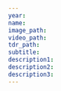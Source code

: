 ```yaml
---
year:
name:
image_path:
video_path:
tdr_path:
subtitle:
description1:
description2:
description3:
---
```

